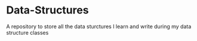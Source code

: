 # Data-Structures
A repository to store all the data sturctures I learn and write during my data structure classes
